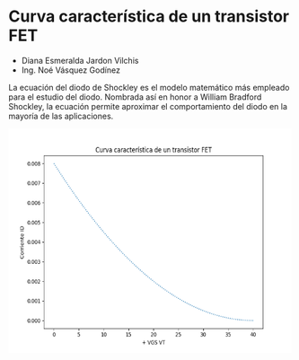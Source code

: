 # Curva característica de un transistor FET

- Diana Esmeralda Jardon Vilchis
- Ing. Noé Vásquez Godínez


La ecuación del diodo de Shockley es el modelo matemático más empleado para el estudio del diodo. Nombrada así en honor a William Bradford Shockley, la ecuación permite aproximar el comportamiento del diodo en la mayoría de las aplicaciones.



<center>
 <img src="./plot.png" alt="FET" width="550" height="400"> 
</center>

